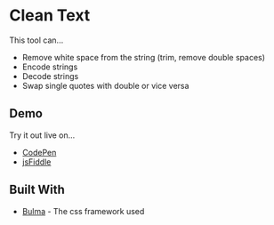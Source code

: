 # Clean Text

This tool can...
* Remove white space from the string (trim, remove double spaces)
* Encode strings
* Decode strings
* Swap single quotes with double or vice versa

## Demo

Try it out live on...
* [CodePen](https://codepen.io/AKGD/pen/eEjVWo)
* [jsFiddle](https://jsfiddle.net/AKGD/ubrbpccg/)


## Built With

* [Bulma](http://bulma.io) - The css framework used